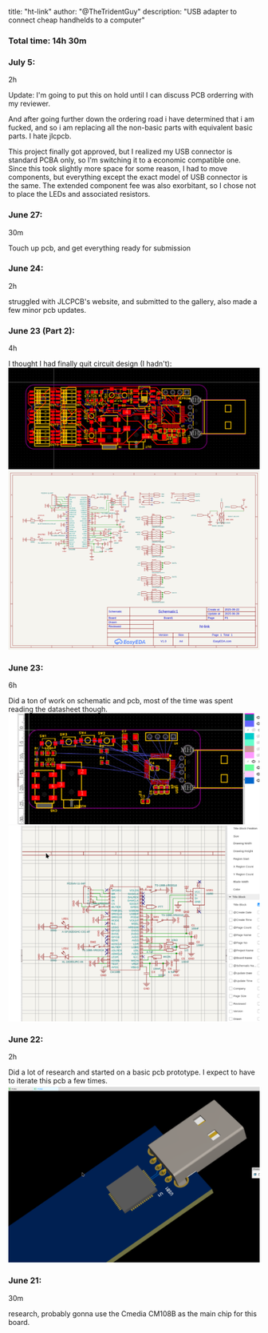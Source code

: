 title: "ht-link"
author: "@TheTridentGuy"
description: "USB adapter to connect cheap handhelds to a computer"
### Total time: 14h 30m

### July 5:
2h

Update: I'm going to put this on hold until I can discuss PCB orderring with my reviewer.

And after going further down the ordering road i have determined that i am fucked, and so i am replacing all the non-basic parts with equivalent basic parts. I hate jlcpcb.

This project finally got approved, but I realized my USB connector is standard PCBA only, so I'm switching it to a economic compatible one. Since this took slightly more space for some reason, I had to move components, but everything except the exact model of USB connector is the same. The extended component fee was also exorbitant, so I chose not to place the LEDs and associated resistors.

### June 27:
30m

Touch up pcb, and get everything ready for submission

### June 24:
2h

struggled with JLCPCB's website, and submitted to the gallery, also made a few minor pcb updates.


### June 23 (Part 2):
4h

I thought I had finally quit circuit design (I hadn't):
![](images/pcb3.png)
![](images/sch2.png)

### June 23:
6h

Did a ton of work on schematic and pcb, most of the time was spent reading the datasheet though.
![](images/pcb2.png)![](images/sch1.png)

### June 22:
2h

Did a lot of research and started on a basic pcb prototype. I expect to have to iterate this pcb a few times.
![](images/pcb1.png)

### June 21: 
30m

research, probably gonna use the Cmedia CM108B as the main chip for this board.
